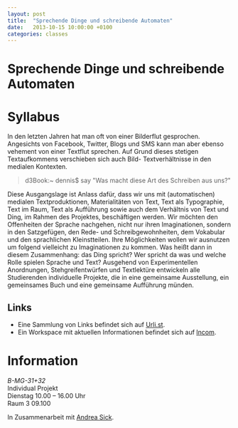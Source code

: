 ```yaml
---
layout: post
title:  "Sprechende Dinge und schreibende Automaten"
date:   2013-10-15 10:00:00 +0100
categories: classes
---
```


# Sprechende Dinge und schreibende Automaten


# Syllabus

In den letzten Jahren hat man oft von einer Bilderflut gesprochen. Angesichts von Facebook, Twitter, Blogs und SMS kann man aber ebenso vehement von einer Textflut sprechen. Auf Grund dieses stetigen Textaufkommens verschieben sich auch Bild- Textverhältnisse in den medialen Kontexten.

> d3Book:~ dennis$ say "Was macht diese Art des Schreiben aus uns?"

Diese Ausgangslage ist Anlass dafür, dass wir uns mit (automatischen) medialen Textproduktionen, Materialitäten von Text, Text als Typographie, Text im Raum, Text als Aufführung sowie auch dem Verhältnis von Text und Ding, im Rahmen des Projektes, beschäftigen werden. Wir möchten den Offenheiten der Sprache nachgehen, nicht nur ihren Imaginationen, sondern in den Satzgefügen, den Rede- und Schreibgewohnheiten, dem Vokabular und den sprachlichen Kleinstteilen. Ihre Möglichkeiten wollen wir ausnutzen um folgend vielleicht zu Imaginationen zu kommen. Was heißt dann in diesem Zusammenhang: das Ding spricht? Wer spricht da was und welche Rolle spielen Sprache und Text? Ausgehend von Experimentellen Anordnungen, Stehgreifentwürfen und Textlektüre entwickeln alle Studierenden individuelle Projekte, die in eine gemeinsame Ausstellung, ein gemeinsames Buch und eine gemeinsame Aufführung münden.

## Links

* Eine Sammlung von Links befindet sich auf [Urli.st](http://urli.st/t0q).
* Ein Workspace mit aktuellen Informationen befindet sich auf [Incom](https://hfk-bremen.incom.org/workspace/172).

# Information

*B-MG-31+32*   
Individual Projekt   
Dienstag 10.00 – 16.00 Uhr   
Raum 3 09.100

In Zusammenarbeit mit [Andrea Sick](http://andreasick.de/lehre).



